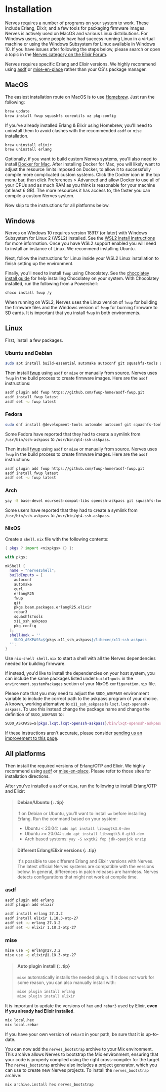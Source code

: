 # Installation

Nerves requires a number of programs on your system to work. These include
Erlang, Elixir, and a few tools for packaging firmware images. Nerves is
actively used on MacOS and various Linux distributions. For Windows users, some
people have had success running Linux in a virtual machine or using the Windows
Subsystem for Linux available in Windows 10. If you have issues after following
the steps below, please search or open a topic in the [Nerves category on the
Elixir Forum](https://elixirforum.com/c/nerves-forum/74).

Nerves requires specific Erlang and Elixir versions. We highly recommend using
[asdf](https://asdf-vm.com) or [mise-en-place](https://mise.jdx.dev/) rather
than your OS's package manager.

## MacOS

The easiest installation route on MacOS is to use [Homebrew](https://brew.sh).
Just run the following:

```bash
brew update
brew install fwup squashfs coreutils xz pkg-config
```

If you've already installed Erlang & Elixir using Homebrew, you'll need to
uninstall them to avoid clashes with the recommended `asdf` or `mise`
installation.

```bash
brew uninstall elixir
brew uninstall erlang
```

Optionally, if you want to build custom Nerves systems, you'll also need to
install [Docker for Mac](https://www.docker.com/docker-mac). After installing
Docker for Mac, you will likely want to adjust the resource limits imposed on
Docker, to allow it to successfully compile more complicated custom systems.
Click the Docker icon in the top menu bar, then click Preferences > Advanced and
allow Docker to use all of your CPUs and as much RAM as you think is reasonable
for your machine (at least 6 GB). The more resources it has access to, the
faster you can compile a custom Nerves system.

Now skip to the instructions for all platforms below.

## Windows

Nerves on Windows 10 requires version 18917 (or later) with Windows Subsystem
for Linux 2 (WSL2) installed. See the [WSL2 install
instructions](https://docs.microsoft.com/en-us/windows/wsl/wsl2-install) for
more information. Once you have WSL2 support enabled you will need to install an
instance of Linux. We recommend installing Ubuntu.

Next, follow the instructions for Linux inside your WSL2 Linux installation to
finish setting up the environment.

Finally, you'll need to install `fwup` using Chocolatey. See the [chocolatey
install guide](https://chocolatey.org/install) for help installing Chocolatey on
your system. With Chocolatey installed, run the following from a Powershell:

```powershell
choco install fwup /y
```

When running on WSL2, Nerves uses the Linux version of `fwup` for building the
firmware files and the Windows version of `fwup` for burning firmware to SD
cards. It is important that you install `fwup` in both environments.

## Linux

First, install a few packages.

<!-- tabs-open -->
### Ubuntu and Debian

```bash
sudo apt install build-essential automake autoconf git squashfs-tools ssh-askpass pkg-config curl libmnl-dev libssl-dev libncurses5-dev help2man libconfuse-dev libarchive-dev
```

Then install [fwup](https://github.com/fwup-home/fwup) using `asdf` or `mise` or
manually from source. Nerves uses `fwup` in the build process to create firmware
images. Here are the `asdf` instructions:

```bash
asdf plugin add fwup https://github.com/fwup-home/asdf-fwup.git
asdf install fwup latest
asdf set -u fwup latest
```

### Fedora

```bash
sudo dnf install @development-tools automake autoconf git squashfs-tools openssh-askpass pkgconf-pkg-config curl libmnl-devel openssl-devel ncurses-devel help2man libconfuse-devel libarchive-devel
```

Some Fedora have reported that they had to create a symlink
from `/usr/bin/ssh-askpass` to `/usr/bin/qt4-ssh-askpass`.

Then install [fwup](https://github.com/fwup-home/fwup) using `asdf` or `mise` or
manually from source. Nerves uses `fwup` in the build process to create firmware
images. Here are the `asdf` instructions:

```bash
asdf plugin add fwup https://github.com/fwup-home/asdf-fwup.git
asdf install fwup latest
asdf set -u fwup latest
```

### Arch

```bash
yay -S base-devel ncurses5-compat-libs openssh-askpass git squashfs-tools curl
```

Some users have reported that they had to
create a symlink from `/usr/bin/ssh-askpass` to `/usr/bin/qt4-ssh-askpass`.

### NixOS

Create a `shell.nix` file with the following contents:

```nix
{ pkgs ? import <nixpkgs> {} }:

with pkgs;

mkShell {
  name = "nervesShell";
  buildInputs = [
    autoconf
    automake
    curl
    erlangR25
    fwup
    git
    pkgs.beam.packages.erlangR25.elixir
    rebar3
    squashfsTools
    x11_ssh_askpass
    pkg-config
  ];
  shellHook = ''
    SUDO_ASKPASS=${pkgs.x11_ssh_askpass}/libexec/x11-ssh-askpass
  '';
}
```

Use `nix-shell shell.nix` to start a shell with all the Nerves dependencies
needed for building firmware.

If instead, you'd like to install the dependencies on your host system, you can
include the same packages listed under `buildInputs` in the
`environment.systemPackages` section of your NixOS `configuration.nix` file.

Please note that you may need to adjust the `SUDO_ASKPASS` environment
variable to include the correct path to the askpass program of your choice. A
known, working alternative to `x11_ssh_askpass` is `lxqt.lxqt-openssh-askpass`.
To use this instead change the package name and change the definition of
`SUDO_ASKPASS` to:

```nix
SUDO_ASKPASS=${pkgs.lxqt.lxqt-openssh-askpass}/bin/lxqt-openssh-askpass
```
<!-- tabs-close -->

If these instructions aren't accurate, please consider [sending us an improvement to this
page](https://github.com/nerves-project/nerves/blob/main/guides/introduction/installation.md).

## All platforms

Then install the required versions of Erlang/OTP and Elixir. We highly recommend
using [asdf](asdf-vm.com) or [mise-en-place](https://mise.jdx.dev/). Please
refer to those sites for installation directions.

After you've installed a `asdf` or `mise`, run the following to install
Erlang/OTP and Elixir:

> #### Debian/Ubuntu {: .tip}
>
> If on Debian or Ubuntu, you'll want to install `wx` before installing Erlang.
> Run the command based on your system:
>
> * Ubuntu < 20.04: `sudo apt install libwxgtk3.0-dev`
> * Ubuntu >= 20.04: `sudo apt install libwxgtk3.0-gtk3-dev`
> * Arch based systems: `yay -S wxgtk2 fop jdk-openjdk unzip`

> #### Different Erlang/Elixir versions {: .tip}
>
> It's possible to use different Erlang and Elixir versions with Nerves. The
> latest official Nerves systems are compatible with the versions below. In
> general, differences in patch releases are harmless. Nerves detects
> configurations that might not work at compile time.

<!-- tabs-open -->

### asdf

```sh
asdf plugin add erlang
asdf plugin add elixir

asdf install erlang 27.3.2
asdf install elixir 1.18.3-otp-27
asdf set -u erlang 27.3.2
asdf set -u elixir 1.18.3-otp-27
```

### mise

```sh
mise use -g erlang@27.3.2
mise use -g elixir@1.18.3-otp-27
```

> #### Auto plugin install {: .tip}
>
> `mise` automatically installs the needed plugin. If it does not work for
> some reason, you can also manually install with:
>
> ```sh
> mise plugin install erlang
> mise plugin install elixir
> ```

<!-- tabs-close -->

It is important to update the versions of `hex` and `rebar3` used by Elixir,
**even if you already had Elixir installed**.

```bash
mix local.hex
mix local.rebar
```

If you have your own version of `rebar3` in your path, be sure that it is
up-to-date.

You can now add the `nerves_bootstrap` archive to your Mix environment. This
archive allows Nerves to bootstrap the Mix environment, ensuring that your code
is properly compiled using the right cross-compiler for the target. The
`nerves_bootstrap` archive also includes a project generator, which you can use
to create new Nerves projects. To install the `nerves_bootstrap` archive:

```bash
mix archive.install hex nerves_bootstrap
```
